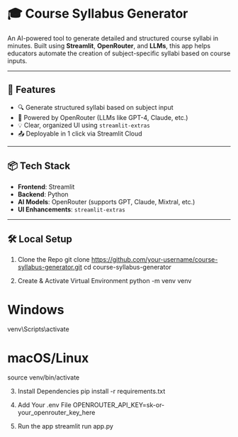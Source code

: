 # 🎓 Course Syllabus Generator

An AI-powered tool to generate detailed and structured course syllabi in minutes. Built using **Streamlit**, **OpenRouter**, and **LLMs**, this app helps educators automate the creation of subject-specific syllabi based on course inputs.


---

## 🚀 Features

- 🔍 Generate structured syllabi based on subject input
- 🧠 Powered by OpenRouter (LLMs like GPT-4, Claude, etc.)
- 💡 Clear, organized UI using `streamlit-extras`
- 📤 Deployable in 1 click via Streamlit Cloud

---

## 📦 Tech Stack

- **Frontend**: Streamlit
- **Backend**: Python
- **AI Models**: OpenRouter (supports GPT, Claude, Mixtral, etc.)
- **UI Enhancements**: `streamlit-extras`

---

## 🛠️ Local Setup


1. Clone the Repo
git clone https://github.com/your-username/course-syllabus-generator.git
cd course-syllabus-generator


2. Create & Activate Virtual Environment
python -m venv venv
# Windows
venv\Scripts\activate
# macOS/Linux
source venv/bin/activate

3. Install Dependencies
pip install -r requirements.txt

4. Add Your .env File
OPENROUTER_API_KEY=sk-or-your_openrouter_key_here

5. Run the app
streamlit run app.py
